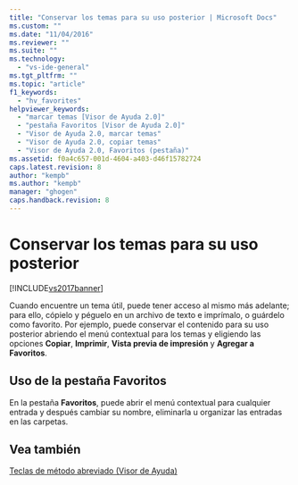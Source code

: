```yaml
---
title: "Conservar los temas para su uso posterior | Microsoft Docs"
ms.custom: ""
ms.date: "11/04/2016"
ms.reviewer: ""
ms.suite: ""
ms.technology: 
  - "vs-ide-general"
ms.tgt_pltfrm: ""
ms.topic: "article"
f1_keywords: 
  - "hv_favorites"
helpviewer_keywords: 
  - "marcar temas [Visor de Ayuda 2.0]"
  - "pestaña Favoritos [Visor de Ayuda 2.0]"
  - "Visor de Ayuda 2.0, marcar temas"
  - "Visor de Ayuda 2.0, copiar temas"
  - "Visor de Ayuda 2.0, Favoritos (pestaña)"
ms.assetid: f0a4c657-001d-4604-a403-d46f15782724
caps.latest.revision: 8
author: "kempb"
ms.author: "kempb"
manager: "ghogen"
caps.handback.revision: 8
---
```

# Conservar los temas para su uso posterior
[!INCLUDE[vs2017banner](../code-quality/includes/vs2017banner.md)]

Cuando encuentre un tema útil, puede tener acceso al mismo más adelante; para ello, cópielo y péguelo en un archivo de texto e imprímalo, o guárdelo como favorito.  Por ejemplo, puede conservar el contenido para su uso posterior abriendo el menú contextual para los temas y eligiendo las opciones **Copiar**, **Imprimir**, **Vista previa de impresión** y **Agregar a Favoritos**.  
  
## Uso de la pestaña Favoritos  
 En la pestaña **Favoritos**, puede abrir el menú contextual para cualquier entrada y después cambiar su nombre, eliminarla u organizar las entradas en las carpetas.  
  
## Vea también  
 [Teclas de método abreviado \(Visor de Ayuda\)](../ide/shortcut-keys-help-viewer.md)